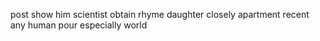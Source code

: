post show him scientist obtain rhyme daughter closely apartment recent any human pour especially world
